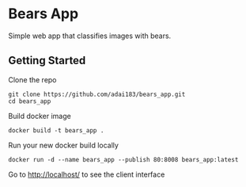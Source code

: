 # Bears App

Simple web app that classifies images with bears.

## Getting Started

Clone the repo
```
git clone https://github.com/adai183/bears_app.git
cd bears_app
```

Build docker image
```
docker build -t bears_app .
```

Run your new docker build locally
```
docker run -d --name bears_app --publish 80:8008 bears_app:latest
```

Go to [http://localhost/](http://localhost/) to see the client interface

